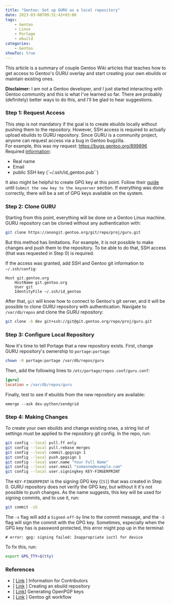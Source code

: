 ```yaml
---
title: "Gentoo: Set up GURU as a local repository"
date: 2023-03-08T09:31:43+03:00
tags:
    - Gentoo
    - Linux
    - Portage
    - ebuild
categories:
    - Gentoo
showToc: true
---
```


This article is a summary of couple Gentoo Wiki articles that teaches 
how to get access to Gentoo's GURU overlay and start creating your own 
ebuilds or maintain existing ones.  

**Disclaimer:** I am not a Gentoo developer, and I just started interacting with Gentoo 
community and this is what I've learned so far. There are probably (definitely) better 
ways to do this, and I'll be glad to hear suggestions.

### Step 1: Request Access
This step is not mandatory if the goal is to create ebuilds locally 
without pushing them to the repository. However, SSH access is required 
to actually upload ebuilds to GURU repository. Since GURU is a community 
project, anyone can request access via a bug in Gentoo bugzilla.  
For example, this was my request: https://bugs.gentoo.org/899896  
Required [information](https://wiki.gentoo.org/wiki/Project:GURU/Information_for_Contributors#:~:text=Once%20you%27re%20ready%2C%20please%20file%20an%20access%20request%2C%20including%3A):
* Real name
* Email
* public SSH key (`~/.ssh/id_gentoo.pub``)

It also might be helpful to create GPG key at this point. 
Follow their [guide](https://wiki.gentoo.org/wiki/Project:Infrastructure/Generating_GLEP_63_based_OpenPGP_keys) until `Submit the new key to the keyserver` section. 
If everything was done correctly, there will be a set of GPG keys available on the system.


### Step 2: Clone GURU
Starting from this point, everything will be done on a Gentoo Linux machine.
GURU repository can be cloned without any authentication with:
```bash
git clone https://anongit.gentoo.org/git/repo/proj/guru.git
```

But this method has limitations. For example, it is not possible to make changes and push 
them to the repository. To be able to do that, SSH access (that was requested in Step 0) is required.  

If the access was granted, add SSH and Gentoo git information to `~/.ssh/config`:
```
Host git.gentoo.org
    HostName git.gentoo.org
    User git
    IdentityFile ~/.ssh/id_gentoo
```

After that, `git` will know how to connect to Gentoo's git server, and it will be possible to 
clone GURU repository with authentication.
Navigate to `/var/db/repos` and clone the GURU repository:
```bash
git clone -b dev git+ssh://git@git.gentoo.org/repo/proj/guru.git
```


### Step 3: Configure Local Repository
Now it's time to tell Portage that a new repository exists. First, change GURU repository's 
ownership to `portage:portage`:
```bash
chown -R portage:portage /var/db/repos/guru
```

Then, add the following lines to `/etc/portage/repos.conf/guru.conf`:
```ini
[guru]
location = /var/db/repos/guru
```

Finally, test to see if ebuilds from the new repository are available:
```
emerge --ask dev-python/sendgrid
```  


### Step 4: Making Changes
To create your own ebuilds and change existing ones, a string list of settings 
must be applied to the repository git config. In the repo, run:
```bash
git config --local pull.ff only
git config --local pull.rebase merges
git config --local commit.gpgsign 1
git config --local push.gpgsign 1
git config --local user.name "Your Full Name"
git config --local user.email "someone@example.com"
git config --local user.signingkey KEY-FINGERPRINT
```

The `KEY-FINGERPRINT` is the signing GPG key (`[S]`) that was created in Step 0. 
GURU repository does not verify the GPG key, but without it it's not possible to push changes. 
As the name suggests, this key will be used for signing commits, and to use it, run:
```bash
git commit -sS
```

The `-s` flag will add a `Signed-off-by` line to the commit message, and the `-S` flag will
sign the commit with the GPG key. Sometimes, especially when the GPG key has is password protected, 
this error might pop up in the terminal:
```
# error: gpg: signing failed: Inappropriate ioctl for device
```

To fix this, run:
```bash
export GPG_TTY=$(tty)
```


### References
* \[ [Link](https://wiki.gentoo.org/wiki/Project:GURU/Information_for_Contributors) \] Information for Contributors
* \[ [Link](https://wiki.gentoo.org/wiki/Creating_an_ebuild_repository) \] Creating an ebuild repository
* \[ [Link](https://wiki.gentoo.org/wiki/Project:Infrastructure/Generating_GLEP_63_based_OpenPGP_keys)] Generating OpenPGP keys
* \[ [Link](https://wiki.gentoo.org/wiki/Gentoo_git_workflow) \] Gentoo git workflow
